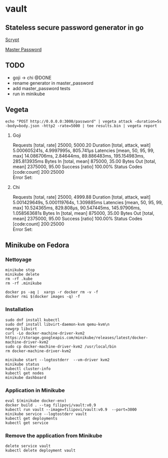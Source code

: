 # vault

## Stateless secure password generator in go

[Scrypt](https://en.wikipedia.org/wiki/Scrypt)

[Master Password](https://en.wikipedia.org/wiki/Master_Password)

## TODO

- goji -> chi @DONE
- rename generator in master_password
- add master_password tests
- run in minikube

## Vegeta

```echo "POST http://0.0.0.0:3000/password" | vegeta attack -duration=5s -body=body.json -http2 -rate=5000 | tee results.bin | vegeta report```

1. Goji

    Requests      [total, rate]            25000, 5000.20
    Duration      [total, attack, wait]    5.000605241s, 4.9997995s, 805.741µs
    Latencies     [mean, 50, 95, 99, max]  14.086706ms, 2.84644ms, 89.886483ms, 195.154983ms, 285.813935ms
    Bytes In      [total, mean]            875000, 35.00
    Bytes Out     [total, mean]            2375000, 95.00
    Success       [ratio]                  100.00%
    Status Codes  [code:count]             200:25000  
    Error Set:

1. Chi

    Requests      [total, rate]            25000, 4999.88
    Duration      [total, attack, wait]    5.001429649s, 5.000119764s, 1.309885ms
    Latencies     [mean, 50, 95, 99, max]  10.524365ms, 829.808µs, 90.547445ms, 145.97906ms, 1.058563681s
    Bytes In      [total, mean]            875000, 35.00
    Bytes Out     [total, mean]            2375000, 95.00
    Success       [ratio]                  100.00%
    Status Codes  [code:count]             200:25000  
    Error Set:

## Minikube on Fedora

### Nettoyage

    minikube stop
    minikube delete
    rm -rf .kube
    rm -rf .minikube

    docker ps -aq |  xargs -r docker rm -v -f
    docker rmi $(docker images -q) -f

### Installation

    sudo dnf install kubectl
    sudo dnf install libvirt-daemon-kvm qemu-kvm\n
    newgrp libvirt
    curl -Lo docker-machine-driver-kvm2 https://storage.googleapis.com/minikube/releases/latest/docker-machine-driver-kvm2
    sudo cp docker-machine-driver-kvm2 /usr/local/bin
    rm docker-machine-driver-kvm2

    minikube start --logtostderr  --vm-driver kvm2
    minikube status
    kubectl cluster-info
    kubectl get nodes
    minikube dashboard

### Application in Minikube

    eval $(minikube docker-env)
    docker build . --tag filipovi/vault:v0.9
    kubectl run vault --image=filipovi/vault:v0.9  --port=3000
    minikube service --logtostderr vault
    kubectl get deployments
    kubectl get service

### Remove the application from Minikube

    delete service vault
    kubectl delete deployment vault

